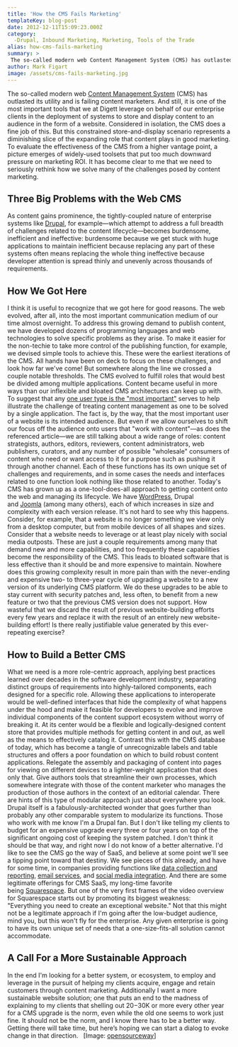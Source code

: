 ```yaml
---
title: 'How the CMS Fails Marketing'
templateKey: blog-post
date: 2012-12-11T15:09:23.000Z
category: 
  -Drupal, Inbound Marketing, Marketing, Tools of the Trade
alias: how-cms-fails-marketing
summary: > 
 The so-called modern web Content Management System (CMS) has outlasted its utility and is failing content marketers. And still, it is one of the most important tools that we at Digett leverage on behalf of our enterprise clients in the deployment of systems to store and display content to an audience in the form of a website.
author: Mark Figart
image: /assets/cms-fails-marketing.jpg
---
```


The so-called modern web [Content Management System](https://en.wikipedia.org/wiki/Content_management_system) (CMS) has outlasted its utility and is failing content marketers. And still, it is one of the most important tools that we at Digett leverage on behalf of our enterprise clients in the deployment of systems to store and display content to an audience in the form of a website. Considered in isolation, the CMS does a fine job of this. But this constrained store-and-display scenario represents a diminishing slice of the expanding role that content plays in good marketing. To evaluate the effectiveness of the CMS from a higher vantage point, a picture emerges of widely-used toolsets that put too much downward pressure on marketing ROI. It has become clear to me that we need to seriously rethink how we solve many of the challenges posed by content marketing.

Three Big Problems with the Web CMS
-----------------------------------

As content gains prominence, the tightly-coupled nature of enterprise systems like [Drupal](https://www.drupal.org/), for example—which attempt to address a full breadth of challenges related to the content lifecycle—becomes burdensome, inefficient and ineffective: burdensome because we get stuck with huge applications to maintain inefficient because replacing any part of these systems often means replacing the whole thing ineffective because developer attention is spread thinly and unevenly across thousands of requirements.

How We Got Here
---------------

I think it is useful to recognize that we got here for good reasons. The web evolved, after all, into the most important communication medium of our time almost overnight. To address this growing demand to publish content, we have developed dozens of programming languages and web technologies to solve specific problems as they arise. To make it easier for the non-techie to take more control of the publishing function, for example, we devised simple tools to achieve this. These were the earliest iterations of the CMS. All hands have been on deck to focus on these challenges, and look how far we've come! But somewhere along the line we crossed a couple notable thresholds. The CMS evolved to fulfill roles that would best be divided among multiple applications. Content became useful in more ways than our inflexible and bloated CMS architectures can keep up with. To suggest that any [one user type is the "most important"](http://www.tsvenson.com/blog/2012/12/the-content-editors-are-your-most-important-users) serves to help illustrate the challenge of treating content management as one to be solved by a single application. The fact is, by the way, that the most important user of a website is its intended audience. But even if we allow ourselves to shift our focus off the audience onto users that "work with content"—as does the referenced article—we are still talking about a wide range of roles: content strategists, authors, editors, reviewers, content administrators, web publishers, curators, and any number of possible "wholesale" consumers of content who need or want access to it for a purpose such as pushing it through another channel. Each of these functions has its own unique set of challenges and requirements, and in some cases the needs and interfaces related to one function look nothing like those related to another. Today's CMS has grown up as a one-tool-does-all approach to getting content onto the web and managing its lifecycle. We have [WordPress](https://wordpress.org/), Drupal and [Joomla](https://www.joomla.org/) (among many others), each of which increases in size and complexity with each version release. It's not hard to see why this happens. Consider, for example, that a website is no longer something we view only from a desktop computer, but from mobile devices of all shapes and sizes. Consider that a website needs to leverage or at least play nicely with social media outposts. These are just a couple requirements among many that demand new and more capabilities, and too frequently these capabilities become the responsibility of the CMS. This leads to bloated software that is less effective than it should be and more expensive to maintain. Nowhere does this growing complexity result in more pain than with the never-ending and expensive two- to three-year cycle of upgrading a website to a new version of its underlying CMS platform. We do these upgrades to be able to stay current with security patches and, less often, to benefit from a new feature or two that the previous CMS version does not support. How wasteful that we discard the result of previous website-building efforts every few years and replace it with the result of an entirely new website-building effort! Is there really justifiable value generated by this ever-repeating exercise?

How to Build a Better CMS
-------------------------

What we need is a more role-centric approach, applying best practices learned over decades in the software development industry, separating distinct groups of requirements into highly-tailored components, each designed for a specific role. Allowing these applications to interoperate would be well-defined interfaces that hide the complexity of what happens under the hood and make it feasible for developers to evolve and improve individual components of the content support ecosystem without worry of breaking it. At its center would be a flexible and logically-designed content store that provides multiple methods for getting content in and out, as well as the means to effectively catalog it. Contrast this with the CMS database of today, which has become a tangle of unrecognizable labels and table structures and offers a poor foundation on which to build robust content applications. Relegate the assembly and packaging of content into pages for viewing on different devices to a lighter-weight application that does only that. Give authors tools that streamline their own processes, which somewhere integrate with those of the content marketer who manages the production of those authors in the context of an editorial calendar. There are hints of this type of modular approach just about everywhere you look. Drupal itself is a fabulously-architected wonder that goes further than probably any other comparable system to modularize its functions. Those who work with me know I'm a Drupal fan. But I don't like telling my clients to budget for an expensive upgrade every three or four years on top of the significant ongoing cost of keeping the system patched. I don't think it should be that way, and right now I do not know of a better alternative. I'd like to see the CMS go the way of SaaS, and believe at some point we'll see a tipping point toward that destiny. We see pieces of this already, and have for some time, in companies providing functions like [data collection and reporting](http://www.google.com/analytics/), [email services](http://www.serversmtp.com/), and [social media integration](http://www.oneall.com/). And there are some legitimate offerings for CMS SaaS, my long-time favorite being [Squarespace](http://www.squarespace.com/). But one of the very first frames of the video overview for Squarespace starts out by promoting its biggest weakness: "Everything you need to create an exceptional website." Not that this might not be a legitimate approach if I'm going after the low-budget audience, mind you, but this won't fly for the enterprise. Any given enterprise is going to have its own unique set of needs that a one-size-fits-all solution cannot accommodate.

A Call For a More Sustainable Approach
--------------------------------------

In the end I'm looking for a better system, or ecosystem, to employ and leverage in the pursuit of helping my clients acquire, engage and retain customers through content marketing. Additionally I want a more sustainable website solution; one that puts an end to the madness of explaining to my clients that shelling out $20-$30K or more every other year for a CMS upgrade is the norm, even while the old one seems to work just fine. It should not be the norm, and I know there has to be a better way. Getting there will take time, but here’s hoping we can start a dialog to evoke change in that direction.   \[Image: [opensourceway](http://www.flickr.com/photos/opensourceway/4554851174/)\]